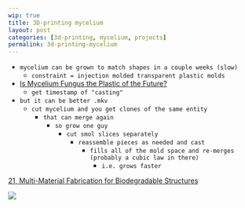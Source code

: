 ```yaml
---
wip: true
title: 3D-printing mycelium
layout: post
categories: [3d-printing, mycelium, projects]
permalink: 3d-printing-mycelium
---
```


* `mycelium can be grown to match shapes in a couple weeks (slow)`
	* `constraint = injection molded transparent plastic molds`
* [Is Mycelium Fungus the Plastic of the Future?](https://www.youtube.com/watch?v=cApVVuuqLFY)
	* `get timestamp of "casting"`
* `but it can be better .mkv`
	* `cut mycelium and you get clones of the same entity`
		* `that can merge again`
			* `so grow one guy`
				* `cut smol slices separately`
					* `reassemble pieces as needed and cast`
						* `fills all of the mold space and re-merges (probably a cubic law in there)`
							* `i.e. grows faster`

[21, Multi-Material Fabrication for Biodegradable Structures](http://papers.cumincad.org/data/works/att/ecaade2021_059.pdf)

<img src="https://www.ecaade.org/prev-conf/archive/ecaade2021/eCAADe2021/www.ecaade2021.ftn.uns.ac.rs/wp-content/uploads/2021/08/59-eCAADe-image.jpg"/>
